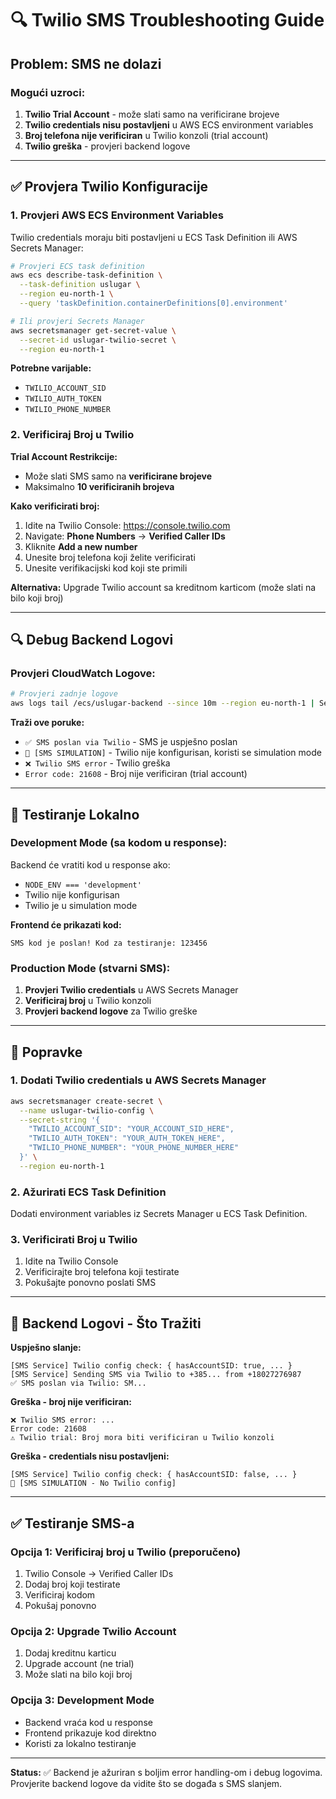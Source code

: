 # 🔍 Twilio SMS Troubleshooting Guide

## Problem: SMS ne dolazi

### Mogući uzroci:

1. **Twilio Trial Account** - može slati samo na verificirane brojeve
2. **Twilio credentials nisu postavljeni** u AWS ECS environment variables
3. **Broj telefona nije verificiran** u Twilio konzoli (trial account)
4. **Twilio greška** - provjeri backend logove

---

## ✅ Provjera Twilio Konfiguracije

### 1. Provjeri AWS ECS Environment Variables

Twilio credentials moraju biti postavljeni u ECS Task Definition ili AWS Secrets Manager:

```bash
# Provjeri ECS task definition
aws ecs describe-task-definition \
  --task-definition uslugar \
  --region eu-north-1 \
  --query 'taskDefinition.containerDefinitions[0].environment'

# Ili provjeri Secrets Manager
aws secretsmanager get-secret-value \
  --secret-id uslugar-twilio-secret \
  --region eu-north-1
```

**Potrebne varijable:**
- `TWILIO_ACCOUNT_SID`
- `TWILIO_AUTH_TOKEN`
- `TWILIO_PHONE_NUMBER`

### 2. Verificiraj Broj u Twilio

**Trial Account Restrikcije:**
- Može slati SMS samo na **verificirane brojeve**
- Maksimalno **10 verificiranih brojeva**

**Kako verificirati broj:**
1. Idite na Twilio Console: https://console.twilio.com
2. Navigate: **Phone Numbers** → **Verified Caller IDs**
3. Kliknite **Add a new number**
4. Unesite broj telefona koji želite verificirati
5. Unesite verifikacijski kod koji ste primili

**Alternativa:** Upgrade Twilio account sa kreditnom karticom (može slati na bilo koji broj)

---

## 🔍 Debug Backend Logovi

### Provjeri CloudWatch Logove:

```bash
# Provjeri zadnje logove
aws logs tail /ecs/uslugar-backend --since 10m --region eu-north-1 | Select-String "SMS|Twilio"
```

**Traži ove poruke:**
- `✅ SMS poslan via Twilio` - SMS je uspješno poslan
- `📱 [SMS SIMULATION]` - Twilio nije konfigurisan, koristi se simulation mode
- `❌ Twilio SMS error` - Twilio greška
- `Error code: 21608` - Broj nije verificiran (trial account)

---

## 🧪 Testiranje Lokalno

### Development Mode (sa kodom u response):

Backend će vratiti kod u response ako:
- `NODE_ENV === 'development'`
- Twilio nije konfigurisan
- Twilio je u simulation mode

**Frontend će prikazati kod:**
```
SMS kod je poslan! Kod za testiranje: 123456
```

### Production Mode (stvarni SMS):

1. **Provjeri Twilio credentials** u AWS Secrets Manager
2. **Verificiraj broj** u Twilio konzoli
3. **Provjeri backend logove** za Twilio greške

---

## 🔧 Popravke

### 1. Dodati Twilio credentials u AWS Secrets Manager

```bash
aws secretsmanager create-secret \
  --name uslugar-twilio-config \
  --secret-string '{
    "TWILIO_ACCOUNT_SID": "YOUR_ACCOUNT_SID_HERE",
    "TWILIO_AUTH_TOKEN": "YOUR_AUTH_TOKEN_HERE",
    "TWILIO_PHONE_NUMBER": "YOUR_PHONE_NUMBER_HERE"
  }' \
  --region eu-north-1
```

### 2. Ažurirati ECS Task Definition

Dodati environment variables iz Secrets Manager u ECS Task Definition.

### 3. Verificirati Broj u Twilio

1. Idite na Twilio Console
2. Verificirajte broj telefona koji testirate
3. Pokušajte ponovno poslati SMS

---

## 📝 Backend Logovi - Što Tražiti

**Uspješno slanje:**
```
[SMS Service] Twilio config check: { hasAccountSID: true, ... }
[SMS Service] Sending SMS via Twilio to +385... from +18027276987
✅ SMS poslan via Twilio: SM...
```

**Greška - broj nije verificiran:**
```
❌ Twilio SMS error: ...
Error code: 21608
⚠️ Twilio trial: Broj mora biti verificiran u Twilio konzoli
```

**Greška - credentials nisu postavljeni:**
```
[SMS Service] Twilio config check: { hasAccountSID: false, ... }
📱 [SMS SIMULATION - No Twilio config]
```

---

## ✅ Testiranje SMS-a

### Opcija 1: Verificiraj broj u Twilio (preporučeno)

1. Twilio Console → Verified Caller IDs
2. Dodaj broj koji testirate
3. Verificiraj kodom
4. Pokušaj ponovno

### Opcija 2: Upgrade Twilio Account

1. Dodaj kreditnu karticu
2. Upgrade account (ne trial)
3. Može slati na bilo koji broj

### Opcija 3: Development Mode

- Backend vraća kod u response
- Frontend prikazuje kod direktno
- Koristi za lokalno testiranje

---

**Status:** ✅ Backend je ažuriran s boljim error handling-om i debug logovima. Provjerite backend logove da vidite što se događa s SMS slanjem.

